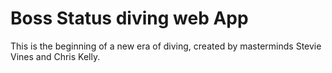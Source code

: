 # Boss Status diving web App

This is the beginning of a new era of diving, created by masterminds
Stevie Vines and Chris Kelly.
